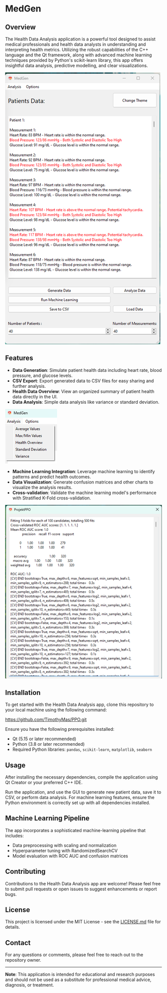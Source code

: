 # MedGen

## Overview
The Health Data Analysis application is a powerful tool designed to assist medical professionals and health data analysts in understanding and interpreting health metrics. Utilizing the robust capabilities of the C++ language and the Qt framework, along with advanced machine learning techniques provided by Python's scikit-learn library, this app offers insightful data analysis, predictive modelling, and clear visualizations.

![MedGen UI](images/AppUI.png "Application UI")

## Features
- **Data Generation**: Simulate patient health data including heart rate, blood pressure, and glucose levels.
- **CSV Export**: Export generated data to CSV files for easy sharing and further analysis.
- **Health Data Overview**: View an organized summary of patient health data directly in the UI.
- **Data Analysis**: Simple data analysis like variance or standard deviation.

![Analysis](images/Analysis.png "Application analysis capabilities")

- **Machine Learning Integration**: Leverage machine learning to identify patterns and predict health outcomes.
- **Data Visualization**: Generate confusion matrices and other charts to visualize the analysis results.
- **Cross-validation**: Validate the machine learning model's performance with Stratified K-Fold cross-validation.

![MachineLearning](images/MachineLearning.png "UI of Machine Learning")

## Installation
To get started with the Health Data Analysis app, clone this repository to your local machine using the following command:

https://github.com/TimothyMas/PPO.git

Ensure you have the following prerequisites installed:
- Qt (5.15 or later recommended)
- Python (3.8 or later recommended)
- Required Python libraries: `pandas`, `scikit-learn`, `matplotlib`, `seaborn`

## Usage
After installing the necessary dependencies, compile the application using Qt Creator or your preferred C++ IDE.

Run the application, and use the GUI to generate new patient data, save it to CSV, or perform data analysis. For machine learning features, ensure the Python environment is correctly set up with all dependencies installed.

## Machine Learning Pipeline
The app incorporates a sophisticated machine-learning pipeline that includes:

- Data preprocessing with scaling and normalization
- Hyperparameter tuning with RandomizedSearchCV
- Model evaluation with ROC AUC and confusion matrices

## Contributing
Contributions to the Health Data Analysis app are welcome! Please feel free to submit pull requests or open issues to suggest enhancements or report bugs.

## License
This project is licensed under the MIT License - see the [LICENSE.md](LICENSE) file for details.

## Contact
For any questions or comments, please feel free to reach out to the repository owner.

---

**Note**: This application is intended for educational and research purposes and should not be used as a substitute for professional medical advice, diagnosis, or treatment.
